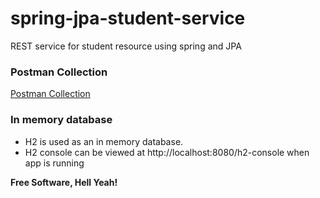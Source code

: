 # spring-jpa-student-service
REST service for student resource using spring and JPA

### Postman Collection
[Postman Collection]

    
### In memory database
- H2 is used as an in memory database. 
- H2 console can be viewed at http://localhost:8080/h2-console when app is running

**Free Software, Hell Yeah!**

[//]: # (These are reference links used in the body of this note and get stripped out when the markdown processor does its job. There is no need to format nicely because it shouldn't be seen. Thanks SO - http://stackoverflow.com/questions/4823468/store-comments-in-markdown-syntax)


   [Postman Collection]: <https://github.com/shyamsmps/spring-jpa-student-service/blob/master/src/main/resources/static/PostmanCollection.json>
